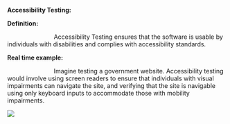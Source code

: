 ﻿**Accessibility Testing:**

**Definition:**

`               `Accessibility Testing ensures that the software is usable by individuals with disabilities and complies with accessibility standards.

**Real time example:**

`               `Imagine testing a government website. Accessibility testing would involve using screen readers to ensure that individuals with visual impairments can navigate the site, and verifying that the site is navigable using only keyboard inputs to accommodate those with mobility impairments.

![](Aspose.Words.6e1783d4-0618-4e69-9156-8823e365d36a.001.png)


